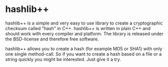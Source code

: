hashlib++
=========

hashlib++ is a simple and very easy to use library to create a cryptographic checksum called "hash" in C++. hashlib++ is written in plain C++ and should work with every compiler and platform. The library is released under the BSD-license and therefore free software. 

hashlib++ allows you to create a hash (for example MD5 or SHA1) with only one single method-call. So if you want to create a hash based on a file or a string quickly you might be interested. Just give it a try. 
